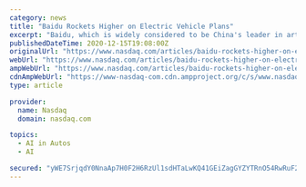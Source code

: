 ```yaml
---
category: news
title: "Baidu Rockets Higher on Electric Vehicle Plans"
excerpt: "Baidu, which is widely considered to be China's leader in artificial intelligence (AI) and self-driving cars, has reportedly engaged in discussions with automakers about its plans. Baidu hasn't ..."
publishedDateTime: 2020-12-15T19:08:00Z
originalUrl: "https://www.nasdaq.com/articles/baidu-rockets-higher-on-electric-vehicle-plans-2020-12-15"
webUrl: "https://www.nasdaq.com/articles/baidu-rockets-higher-on-electric-vehicle-plans-2020-12-15"
ampWebUrl: "https://www.nasdaq.com/articles/baidu-rockets-higher-on-electric-vehicle-plans-2020-12-15?amp"
cdnAmpWebUrl: "https://www-nasdaq-com.cdn.ampproject.org/c/s/www.nasdaq.com/articles/baidu-rockets-higher-on-electric-vehicle-plans-2020-12-15?amp"
type: article

provider:
  name: Nasdaq
  domain: nasdaq.com

topics:
  - AI in Autos
  - AI

secured: "yWE7SrjqdY0NnaAp7H0F2H6RzUl1sdHTaLwKQ41GEiZagGYZYTRnO54RwRuF2HIapMMTK/bLloWZglduu9Xea5eFp21KGLK9sC+I/kK4UQ9OMZnfWsd9mvxLebmMhzcLNXd/EPg8q+IKcmEKt2yrlXB5EbBsyFG3TkvwWPzP0RZp8Kt5AU30sQIw5UxtTFmiInKzMzmSFaM1aJpWYGypB8jyzX/6fSdK0BtXA5+cG/khT8DoR/WXZoAt9lctfB/AbmfEQCsporx/rkbK8M6gvkKjyso3emuMkbec/4Sa3PBLaUxQV5EH0cpLZyNVS2Fko5645a/y5ZNIxqnDmvMpELZIp5MjbRC45GbqPogH+JE=;F8v22P5e8n/ds2bEPbllkA=="
---
```


